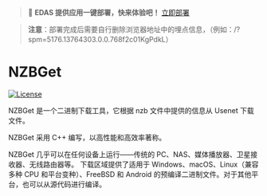 > 🚀 **EDAS 提供应用一键部署，快来体验吧！** [立即部署](https://edasnext.console.aliyun.com/#/home?tab=marketplace&marketDetail=8ee67da0-02a5-47ad-93c5-ecfda425cfa6)

> **注意**：部署完成后需要自行删除浏览器地址中的埋点信息，（例如：/?spm=5176.13764303.0.0.768f2c01KgPdkL）

# NZBGet #
[![License](https://edas-hz.oss-cn-hangzhou.aliyuncs.com/edas-apps/charts-store/nzbget/image/license-GPL-blue.svg)](http://www.gnu.org/licenses/)

NZBGet 是一个二进制下载工具，它根据 nzb 文件中提供的信息从 Usenet 下载文件。

NZBGet 采用 C++ 编写，以高性能和高效率著称。

NZBGet 几乎可以在任何设备上运行——传统的 PC、NAS、媒体播放器、卫星接收器、无线路由器等。
下载区域提供了适用于 Windows、macOS、Linux（兼容多种 CPU 和平台变种）、FreeBSD 和 Android 的预编译二进制文件。对于其他平台，也可以从源代码进行编译。